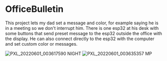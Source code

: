 # OfficeBulletin

This project lets my dad set a message and color, for example saying he is in a meeting so we don't interrupt him. There is one esp32 at his desk with some buttons that send preset message to the esp32 outside the office with the display. He can also connect directly to the esp32 with the computer and set custom color or messages.

![PXL_20220601_003617590 NIGHT](https://user-images.githubusercontent.com/91709069/172075038-431896bb-54f9-43d9-a6af-6daf25f35dbc.jpg)
![PXL_20220601_003635357 MP](https://user-images.githubusercontent.com/91709069/172075041-80204e69-2423-4e28-b3bc-ba0055f2a2be.jpg)
